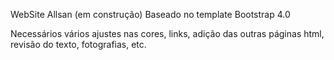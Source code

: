 WebSite Allsan (em construção)
Baseado no template Bootstrap 4.0

Necessários vários ajustes nas cores, links, adição das outras páginas html, revisão do texto, fotografias, etc.

